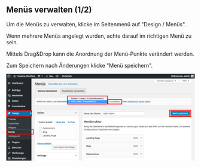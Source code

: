 ## Menüs verwalten (1/2)

Um die Menüs zu verwalten, klicke im Seitenmenü auf "Design / Menüs".

Wenn mehrere Menüs angelegt wurden, achte darauf im richtigen Menü zu sein.

Mittels Drag&Drop kann die Anordnung der Menü-Punkte verändert werden.

Zum Speichern nach Änderungen klicke "Menü speichern".

![image](./assets/manage_select.jpg)

